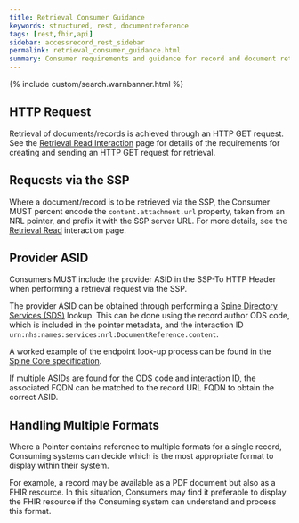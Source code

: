```yaml
---
title: Retrieval Consumer Guidance
keywords: structured, rest, documentreference
tags: [rest,fhir,api]
sidebar: accessrecord_rest_sidebar
permalink: retrieval_consumer_guidance.html
summary: Consumer requirements and guidance for record and document retrieval. 
---
```


{% include custom/search.warnbanner.html %}

## HTTP Request

Retrieval of documents/records is achieved through an HTTP GET request. See the [Retrieval Read Interaction](retrieval_interaction_read.html) page for details of the requirements for creating and sending an HTTP GET request for retrieval.

## Requests via the SSP

Where a document/record is to be retrieved via the SSP, the Consumer MUST percent encode the `content.attachment.url` property, taken from an NRL pointer, and prefix it with the SSP server URL. For more details, see the [Retrieval Read](retrieval_interaction_read.html#retrieval-via-the-ssp) interaction page.

## Provider ASID

Consumers MUST include the provider ASID in the SSP-To HTTP Header when performing a retrieval request via the SSP.

The provider ASID can be obtained through performing a [Spine Directory Services (SDS)](https://developer.nhs.uk/apis/spine-core-1-0/build_directory.html) lookup. This can be done using the record author ODS code, which is included in the pointer metadata, and the interaction ID `urn:nhs:names:services:nrl:DocumentReference.content`.

A worked example of the endpoint look-up process can be found in the [Spine Core specification](https://developer.nhs.uk/apis/spine-core-1-0/build_endpoints_example_spine_fhir.html).

If multiple ASIDs are found for the ODS code and interaction ID, the associated FQDN can be matched to the record URL FQDN to obtain the correct ASID.

## Handling Multiple Formats

Where a Pointer contains reference to multiple formats for a single record, Consuming systems can decide which is the most appropriate format to display within their system.

For example, a record may be available as a PDF document but also as a FHIR resource. In this situation, Consumers may find it preferable to display the FHIR resource if the Consuming system can understand and process this format.
